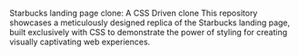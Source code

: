 Starbucks landing page clone: A CSS Driven clone
This repository showcases a meticulously designed replica of the Starbucks landing page, built exclusively with CSS to demonstrate the power of styling for creating visually captivating web experiences.
